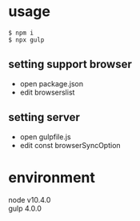 # usage
```
$ npm i
$ npx gulp
```
## setting support browser
- open package.json
- edit browserslist

## setting server
- open gulpfile.js
- edit const browserSyncOption

# environment
node v10.4.0  
gulp 4.0.0
